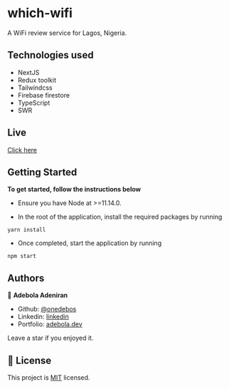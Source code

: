 # which-wifi

A WiFi review service for Lagos, Nigeria.

## Technologies used

- NextJS
- Redux toolkit
- Tailwindcss
- Firebase firestore
- TypeScript
- SWR

## Live

[Click here](https://whichwifi.work)

## Getting Started

**To get started, follow the instructions below**

- Ensure you have Node at >=11.14.0.

- In the root of the application, install the required packages by running

```
yarn install
```

- Once completed, start the application by running

```
npm start
```

## Authors

👤 **Adebola Adeniran**

- Github: [@onedebos](https://github.com/onedebos)
- Linkedin: [linkedin](https://www.linkedin.com/in/adebola-niran/)
- Portfolio: [adebola.dev](https://www.adebola.dev/)

Leave a star if you enjoyed it.

## 📝 License

This project is [MIT](lic.url) licensed.
